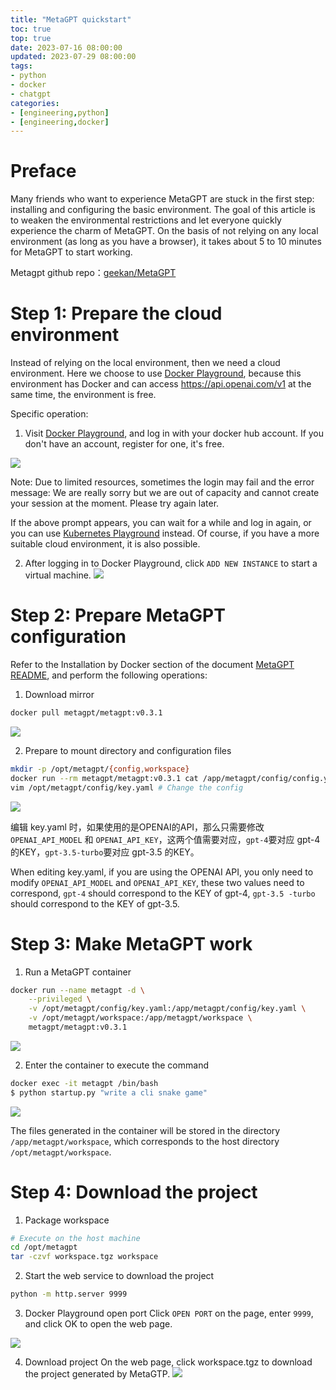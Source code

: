 ```yaml
---
title: "MetaGPT quickstart"
toc: true
top: true
date: 2023-07-16 08:00:00
updated: 2023-07-29 08:00:00
tags:
- python
- docker
- chatgpt
categories: 
- [engineering,python]
- [engineering,docker]
---
```


# Preface
Many friends who want to experience MetaGPT are stuck in the first step: installing and configuring the basic environment.
The goal of this article is to weaken the environmental restrictions and let everyone quickly experience the charm of MetaGPT. On the basis of not relying on any local environment (as long as you have a browser), it takes about 5 to 10 minutes for MetaGPT to start working.

Metagpt github repo：[geekan/MetaGPT](https://github.com/geekan/MetaGPT)

<!--more-->

# Step 1: Prepare the cloud environment
Instead of relying on the local environment, then we need a cloud environment. Here we choose to use [Docker Playground](https://labs.play-with-docker.com/), because this environment has Docker and can access https://api.openai.com/v1 at the same time, the environment is free.

Specific operation:

1. Visit [Docker Playground](https://labs.play-with-docker.com/), and log in with your docker hub account. If you don't have an account, register for one, it's free.

![](https://cdn.voidking.com/imgs/metagpt-quickstart/docker-playground.png?imageView2/0/w/800)

Note: Due to limited resources, sometimes the login may fail and the error message: We are really sorry but we are out of capacity and cannot create your session at the moment. Please try again later.

If the above prompt appears, you can wait for a while and log in again, or you can use [Kubernetes Playground](https://labs.play-with-k8s.com/) instead. Of course, if you have a more suitable cloud environment, it is also possible.

2. After logging in to Docker Playground, click `ADD NEW INSTANCE` to start a virtual machine.
![](https://cdn.voidking.com/imgs/metagpt-quickstart/add-instance.png?imageView2/0/w/800)


# Step 2: Prepare MetaGPT configuration
Refer to the Installation by Docker section of the document [MetaGPT README](https://github.com/geekan/MetaGPT/blob/main/README.md), and perform the following operations:

1. Download mirror
```bash
docker pull metagpt/metagpt:v0.3.1
```
![](https://cdn.voidking.com/imgs/metagpt-quickstart/docker-pull.png?imageView2/0/w/800)

2. Prepare to mount directory and configuration files
```bash
mkdir -p /opt/metagpt/{config,workspace}
docker run --rm metagpt/metagpt:v0.3.1 cat /app/metagpt/config/config.yaml > /opt/metagpt/config/key.yaml
vim /opt/metagpt/config/key.yaml # Change the config
```

![](https://cdn.voidking.com/imgs/metagpt-quickstart/config.png?imageView2/0/w/800)

编辑 key.yaml 时，如果使用的是OPENAI的API，那么只需要修改 `OPENAI_API_MODEL` 和 `OPENAI_API_KEY`，这两个值需要对应，`gpt-4`要对应 gpt-4 的KEY，`gpt-3.5-turbo`要对应 gpt-3.5 的KEY。

When editing key.yaml, if you are using the OPENAI API, you only need to modify `OPENAI_API_MODEL` and `OPENAI_API_KEY`, these two values need to correspond, `gpt-4` should correspond to the KEY of gpt-4, `gpt-3.5 -turbo` should correspond to the KEY of gpt-3.5.

# Step 3: Make MetaGPT work
1. Run a MetaGPT container
```bash
docker run --name metagpt -d \
    --privileged \
    -v /opt/metagpt/config/key.yaml:/app/metagpt/config/key.yaml \
    -v /opt/metagpt/workspace:/app/metagpt/workspace \
    metagpt/metagpt:v0.3.1
```
![](https://cdn.voidking.com/imgs/metagpt-quickstart/start-container.png?imageView2/0/w/800)

2. Enter the container to execute the command
```bash
docker exec -it metagpt /bin/bash
$ python startup.py "write a cli snake game"
```

![](https://cdn.voidking.com/imgs/metagpt-quickstart/metagpt-run.png?imageView2/0/w/800)

The files generated in the container will be stored in the directory `/app/metagpt/workspace`, which corresponds to the host directory `/opt/metagpt/workspace`.

# Step 4: Download the project
1. Package workspace
```bash
# Execute on the host machine
cd /opt/metagpt
tar -czvf workspace.tgz workspace
```

2. Start the web service to download the project
```bash
python -m http.server 9999
```

3. Docker Playground open port
Click `OPEN PORT` on the page, enter `9999`, and click OK to open the web page.

![](https://cdn.voidking.com/imgs/metagpt-quickstart/openport.png?imageView2/0/w/800)

4. Download project
On the web page, click workspace.tgz to download the project generated by MetaGTP.
![](https://cdn.voidking.com/imgs/metagpt-quickstart/download.png?imageView2/0/w/600)


